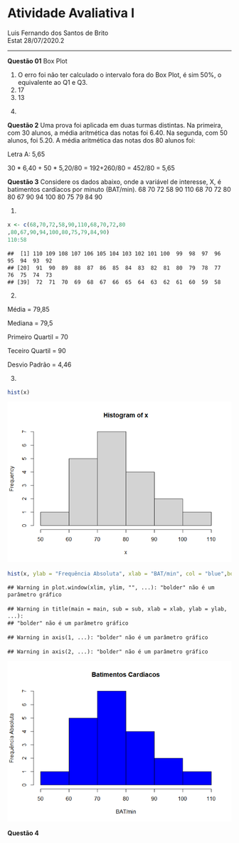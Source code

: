 Atividade Avaliativa I
================
Luis Fernando dos Santos de Brito </br>
Estat 28/07/2020.2

------------------------------------------------------------------------

**Questão 01** Box Plot

1.  O erro foi não ter calculado o intervalo fora do Box Plot, é sim
    50%, o equivalente ao Q1 e Q3.
2.  17
3.  13

<!-- -->

4.  

**Questão 2** Uma prova foi aplicada em duas turmas distintas. Na
primeira, com 30 alunos, a média aritmética das notas foi 6.40. Na
segunda, com 50 alunos, foi 5.20. A média aritmética das notas dos 80
alunos foi:

Letra A: 5,65

30 \* 6,40 + 50 \* 5,20/80 = 192+260/80 = 452/80 = 5,65

**Questão 3** Considere os dados abaixo, onde a variável de interesse,
X, é batimentos cardíacos por minuto (BAT/min). 68 70 72 58 90 110 68 70
72 80 80 67 90 94 100 80 75 79 84 90

1.  

``` r
x <- c(68,70,72,58,90,110,68,70,72,80
,80,67,90,94,100,80,75,79,84,90)
110:58
```

    ##  [1] 110 109 108 107 106 105 104 103 102 101 100  99  98  97  96  95  94  93  92
    ## [20]  91  90  89  88  87  86  85  84  83  82  81  80  79  78  77  76  75  74  73
    ## [39]  72  71  70  69  68  67  66  65  64  63  62  61  60  59  58

2.  

Média = 79,85

Mediana = 79,5

Primeiro Quartil = 70

Teceiro Quartil = 90

Desvio Padrão = 4,46

3.  

``` r
hist(x)
```

![](readm_files/figure-gfm/unnamed-chunk-2-1.png)<!-- -->

``` r
hist(x, ylab = "Frequência Absoluta", xlab = "BAT/min", col = "blue",bolder = FALSE, main = "Batimentos Cardíacos")
```

    ## Warning in plot.window(xlim, ylim, "", ...): "bolder" não é um parâmetro gráfico

    ## Warning in title(main = main, sub = sub, xlab = xlab, ylab = ylab, ...):
    ## "bolder" não é um parâmetro gráfico

    ## Warning in axis(1, ...): "bolder" não é um parâmetro gráfico

    ## Warning in axis(2, ...): "bolder" não é um parâmetro gráfico

![](readm_files/figure-gfm/unnamed-chunk-2-2.png)<!-- -->

**Questão 4**
